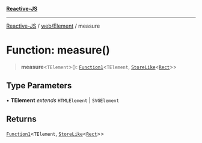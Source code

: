 [**Reactive-JS**](../../../README.md)

***

[Reactive-JS](../../../README.md) / [web/Element](../README.md) / measure

# Function: measure()

> **measure**\<`TElement`\>(): [`Function1`](../../../functions/type-aliases/Function1.md)\<`TElement`, [`StoreLike`](../../../computations/interfaces/StoreLike.md)\<[`Rect`](../../interfaces/Rect.md)\>\>

## Type Parameters

• **TElement** *extends* `HTMLElement` \| `SVGElement`

## Returns

[`Function1`](../../../functions/type-aliases/Function1.md)\<`TElement`, [`StoreLike`](../../../computations/interfaces/StoreLike.md)\<[`Rect`](../../interfaces/Rect.md)\>\>
